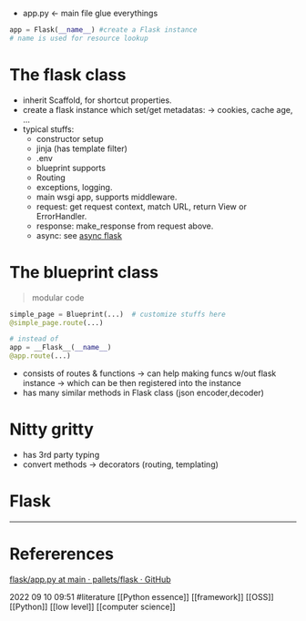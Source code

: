 - app.py <- main file glue everythings  
```python 
app = Flask(__name__) #create a Flask instance 
# name is used for resource lookup 

```
# The flask class 
- inherit Scaffold, for shortcut properties. 
- create a flask instance which set/get metadatas: 
-> cookies, cache age, ... 
- typical stuffs: 
	- constructor setup 
	- jinja (has template filter)
	- .env 
	- blueprint supports 
	- Routing  
	- exceptions, logging.  
	- main wsgi app, supports middleware.
	- request: get request context, match URL, return View or ErrorHandler. 
	- response: make_response from request above. 
	- async: see [async flask](https://flask.palletsprojects.com/en/2.2.x/async-await/#performance)
# The blueprint class    
> modular code
```python
simple_page = Blueprint(...)  # customize stuffs here
@simple_page.route(...) 

# instead of 
app = __Flask__(__name__) 
@app.route(...)
```
- consists of routes & functions
-> can help making funcs w/out flask instance
-> which can be then registered into the instance 
- has many similar methods in Flask class (json encoder,decoder)
# Nitty gritty 
- has 3rd party typing
- convert methods -> decorators (routing, templating)







# Flask
--- 
# Refererences 
[flask/app.py at main · pallets/flask · GitHub](https://github.com/pallets/flask/)



2022 09 10 09:51
#literature [[Python essence]] [[framework]] [[OSS]] [[Python]] [[low level]] [[computer science]]